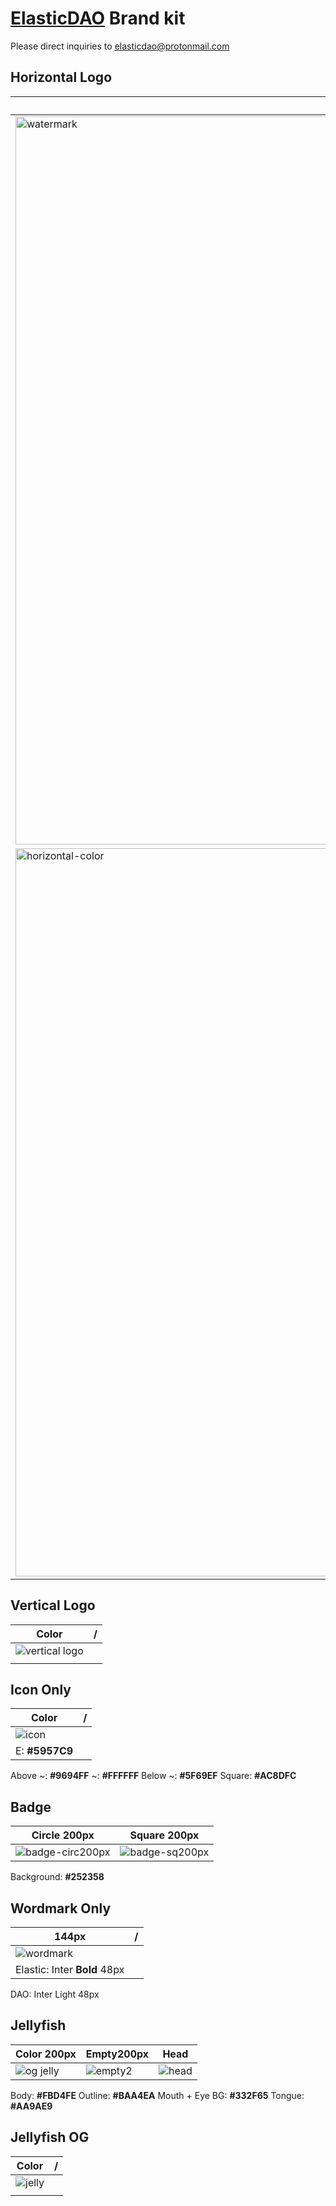 # [ElasticDAO](https://elasticdao.org) Brand kit

Please direct inquiries to elasticdao@protonmail.com

## Horizontal Logo
| Color | / |
| ------------- | ------------- |
| <img width="1165" alt="watermark" src="https://user-images.githubusercontent.com/16773608/132602130-e95826a8-103c-4ca7-bbfd-9bb2ef752963.png">
| <img width="1165" alt="horizontal-color" src="https://user-images.githubusercontent.com/16773608/132602081-4fd1154d-dab3-4ead-8bad-1d63592f0717.png">
 
  
  
## Vertical Logo
| Color | / |
| ------------- | ------------- |
| ![vertical logo](https://user-images.githubusercontent.com/16773608/131570017-cb544f6c-3bed-447e-ba9c-8137d4eb2233.png)
|  |


## Icon Only
| Color | / |
| ------------- | ------------- |
| ![icon](https://user-images.githubusercontent.com/16773608/131570517-c95e2778-0251-4ce1-8c35-12a042d2dce1.png)
|  E:  **#5957C9** 
Above ~: **#9694FF**
~: **#FFFFFF**
Below ~: **#5F69EF**
Square: **#AC8DFC**


## Badge
| Circle 200px  | Square 200px |
| ------------- | ------------- |
| ![badge-circ200px](https://user-images.githubusercontent.com/16773608/131567918-34195093-4e95-42ab-8f6f-6be2f6e5372d.png)  | ![badge-sq200px](https://user-images.githubusercontent.com/16773608/131567925-39cb56a7-3ae2-4187-81aa-6343b4c91493.png)  | 
Background: **#252358**


## Wordmark Only
| 144px  | / |
| ------------- | ------------- |
| ![wordmark](https://user-images.githubusercontent.com/16773608/131571100-61853c39-2f3f-408c-9c52-cbcfacc1b2ab.png)
|  Elastic: Inter **Bold** 48px
DAO: Inter Light 48px


## Jellyfish
| Color 200px  | Empty200px | Head |
| ------------- | ------------- | ------------- |
| ![og jelly](https://user-images.githubusercontent.com/16773608/131717926-b2496bfe-9217-4110-8be8-87466a582f84.png) | ![empty2](https://user-images.githubusercontent.com/16773608/131915948-288dd270-4060-44f9-9023-d4911e887bb3.png) | ![head](https://user-images.githubusercontent.com/16773608/131915592-73ebe05d-4363-4b32-9719-afdcda715719.png) |
Body: **#FBD4FE** 
Outline: **#BAA4EA** 
Mouth + Eye BG: **#332F65** 
Tongue: **#AA9AE9**


  
## Jellyfish OG
| Color | / |
| ------------- | ------------- |
| ![jelly](https://user-images.githubusercontent.com/16773608/133664974-9b21922d-1128-4acc-838d-cd83168f865d.png)
|  |




  
